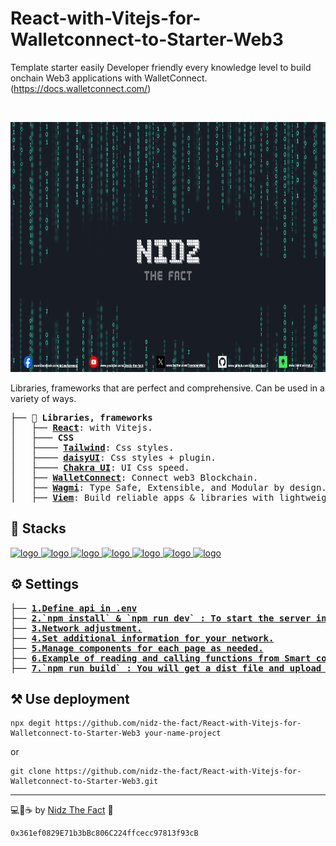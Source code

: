 # React-with-Vitejs-for-Walletconnect-to-Starter-Web3
Template starter easily Developer friendly every knowledge level to build onchain Web3 applications with WalletConnect. (https://docs.walletconnect.com/)

<br/>

<p align="center">
  <a href="https://linktr.ee/nid_z">
      <picture>
        <img alt="logo" src="https://github.com/nidz-the-fact/React-with-Vitejs-for-Walletconnect-to-Starter-Web3/blob/main/nidz-the-fact-cover.png" width="100%" height="400">
      </picture>
</a>
</p>

Libraries, frameworks that are perfect and comprehensive. Can be used in a variety of ways.

<pre>
├── <b>📖 Libraries, frameworks</b>
│   ├── <b><a href="https://vitejs.dev/guide/#scaffolding-your-first-vite-project">React</a></b>: with Vitejs.
│   ├─── <b>CSS</b>
│   ├──── <b><a href="https://tailwindcss.com/docs/guides/vite">Tailwind</a></b>: Css styles.
│   ├──── <b><a href="https://daisyui.com/docs/install/">daisyUI</a></b>: Css styles + plugin.
│   ├──── <b><a href="https://v2.chakra-ui.com/getting-started/vite-guide">Chakra UI</a></b>: UI Css speed.
│   ├── <b><a href="https://docs.walletconnect.com/web3modal/react/about">WalletConnect</a></b>: Connect web3 Blockchain.
│   ├── <b><a href="https://wagmi.sh/react/getting-started">Wagmi</a></b>: Type Safe, Extensible, and Modular by design. Build high-performance blockchain frontends.
│   ├── <b><a href="https://viem.sh/docs/installation">Viem</a></b>: Build reliable apps & libraries with lightweight, composable, and type-safe modules that interface with Ethereum.
</pre>

## 🔧 Stacks

<a href="https://react.dev/">
  <picture>
    <img alt="logo" src="https://encrypted-tbn0.gstatic.com/images?q=tbn:ANd9GcQcR5U16C8yXgBpl7-Bc7Itjx3_LRl425zINA&s" width="auto" height="50">
  </picture>
</a>
<a href="https://tailwindcss.com/">
  <picture>
    <img alt="logo" src="https://encrypted-tbn0.gstatic.com/images?q=tbn:ANd9GcTSDKn3vA2YUbXzN0ZC3gALWJ08gJN-Drl15w&s" width="auto" height="50">
  </picture>
</a>
<a href="https://daisyui.com/">
  <picture>
    <img alt="logo" src="https://raw.githubusercontent.com/saadeghi/daisyui-images/master/images/daisyui-logo/favicon-192.png" width="auto" height="50">
  </picture>
</a>
<a href="https://v2.chakra-ui.com/">
  <picture>
    <img alt="logo" src="https://pbs.twimg.com/profile_images/1244925541448286208/rzylUjaf_400x400.jpg" width="auto" height="50">
  </picture>
</a>
<a href="https://walletconnect.com/">
  <picture>
    <img alt="logo" src="https://pbs.twimg.com/profile_images/1737473466847125504/SN4QL9k3_400x400.jpg" width="auto" height="50">
  </picture>
</a>
<a href="https://wagmi.sh/">
  <picture>
    <img alt="logo" src="https://moralis.io/wp-content/uploads/web3wiki/196-wagmi/637e6c001c60c5e2d8078d8c_wOdHswYe73lnRqkKuJDsSLgwRkQ9Kt831G_9nSGTEFw.png" width="auto" height="50">
  </picture>
</a>
<a href="https://viem.sh/">
  <picture>
    <img alt="logo" src="https://viem.sh/icon-light.png" width="auto" height="50">
  </picture>
</a>

## ⚙️ Settings

<pre>
├── <a href="https://github.com/nidz-the-fact/React-with-Vitejs-for-Walletconnect-to-Starter-Web3/blob/main/.env"><b>1.Define api in .env</b></a>
├── <a href=""><b>2.`npm install` & `npm run dev` : To start the server in development.</b></a>
├── <a href="https://github.com/nidz-the-fact/React-with-Vitejs-for-Walletconnect-to-Starter-Web3/blob/main/src/main.jsx#L14C1-L14C84"><b>3.Network adjustment.</b></a>
├── <a href="https://github.com/nidz-the-fact/React-with-Vitejs-for-Walletconnect-to-Starter-Web3/blob/main/src/main.jsx#L38C1-L51C3"><b>4.Set additional information for your network.</b></a>
├── <a href="https://github.com/nidz-the-fact/React-with-Vitejs-for-Walletconnect-to-Starter-Web3/tree/main/src/components"><b>5.Manage components for each page as needed.</b></a>
├── <a href="https://github.com/nidz-the-fact/React-with-Vitejs-for-Walletconnect-to-Starter-Web3/blob/main/src/Blockchain/ReadContract.jsx"><b>6.Example of reading and calling functions from Smart contract.</b></a>
├── <a href=""><b>7.`npm run build` : You will get a dist file and upload it to the website.</b></a>
</pre>

## ⚒️ Use deployment

```
npx degit https://github.com/nidz-the-fact/React-with-Vitejs-for-Walletconnect-to-Starter-Web3 your-name-project
```
or
```
git clone https://github.com/nidz-the-fact/React-with-Vitejs-for-Walletconnect-to-Starter-Web3.git
```

---

💻💖☕ by [Nidz The Fact](https://linktr.ee/nid_z) 🙏
```
0x361ef0829E71b3bBc806C224ffcecc97813f93cB
```
